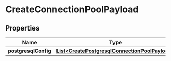 

# CreateConnectionPoolPayload


## Properties

Name | Type | Description | Notes
------------ | ------------- | ------------- | -------------
**postgresqlConfig** | [**List&lt;CreatePostgresqlConnectionPoolPayload&gt;**](CreatePostgresqlConnectionPoolPayload.md) |  |  [optional]



